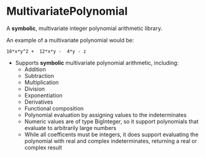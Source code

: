 # MultivariatePolynomial


A **symbolic**, multivariate integer polynomial arithmetic library.


An example of a multivariate polynomial would be:

    16*x*y^2 +  12*x*y -  4*y - z


* Supports **symbolic** multivariate polynomial arithmetic, including:
   * Addition
   * Subtraction
   * Multiplication
   * Division
   * Exponentiation
   * Derivatives
   * Functional composition
   * Polynomial evaluation by assigning values to the indeterminates
   * Numeric values are of type BigInteger, so it support polynomials that evaluate to arbitrarily large numbers
   * While all coefficents must be integers, it does support evaluating the polynomial with real and complex indeterminates, returning a real or complex result

